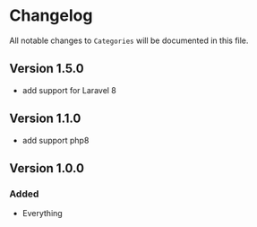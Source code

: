 # Changelog

All notable changes to `Categories` will be documented in this file.

## Version 1.5.0
- add support for Laravel 8

## Version 1.1.0
- add support php8

## Version 1.0.0

### Added
- Everything
